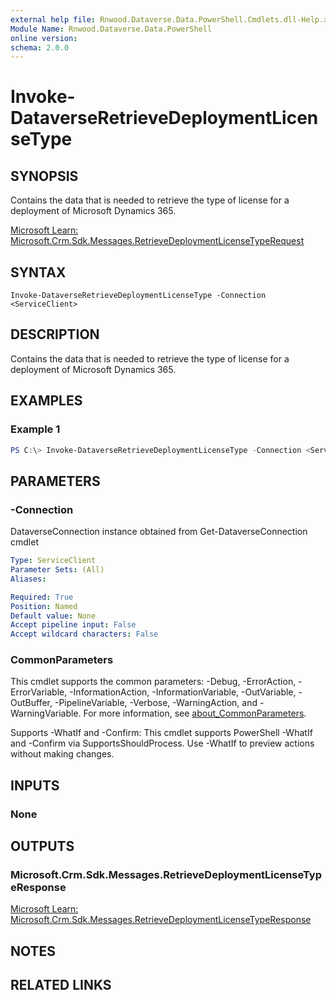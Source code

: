 ```yaml
---
external help file: Rnwood.Dataverse.Data.PowerShell.Cmdlets.dll-Help.xml
Module Name: Rnwood.Dataverse.Data.PowerShell
online version:
schema: 2.0.0
---
```


# Invoke-DataverseRetrieveDeploymentLicenseType

## SYNOPSIS
Contains the data that is needed to retrieve the type of license for a deployment of Microsoft Dynamics 365.

[Microsoft Learn: Microsoft.Crm.Sdk.Messages.RetrieveDeploymentLicenseTypeRequest](https://learn.microsoft.com/dotnet/api/Microsoft.Crm.Sdk.Messages.RetrieveDeploymentLicenseTypeRequest)

## SYNTAX

```
Invoke-DataverseRetrieveDeploymentLicenseType -Connection <ServiceClient>
```

## DESCRIPTION
Contains the data that is needed to retrieve the type of license for a deployment of Microsoft Dynamics 365.

## EXAMPLES

### Example 1
```powershell
PS C:\> Invoke-DataverseRetrieveDeploymentLicenseType -Connection <ServiceClient>
```

## PARAMETERS

### -Connection
DataverseConnection instance obtained from Get-DataverseConnection cmdlet

```yaml
Type: ServiceClient
Parameter Sets: (All)
Aliases:

Required: True
Position: Named
Default value: None
Accept pipeline input: False
Accept wildcard characters: False
```

### CommonParameters
This cmdlet supports the common parameters: -Debug, -ErrorAction, -ErrorVariable, -InformationAction, -InformationVariable, -OutVariable, -OutBuffer, -PipelineVariable, -Verbose, -WarningAction, and -WarningVariable. For more information, see [about_CommonParameters](http://go.microsoft.com/fwlink/?LinkID=113216).

Supports -WhatIf and -Confirm: This cmdlet supports PowerShell -WhatIf and -Confirm via SupportsShouldProcess. Use -WhatIf to preview actions without making changes.

## INPUTS

### None
## OUTPUTS

### Microsoft.Crm.Sdk.Messages.RetrieveDeploymentLicenseTypeResponse
[Microsoft Learn: Microsoft.Crm.Sdk.Messages.RetrieveDeploymentLicenseTypeResponse](https://learn.microsoft.com/dotnet/api/Microsoft.Crm.Sdk.Messages.RetrieveDeploymentLicenseTypeResponse)
## NOTES

## RELATED LINKS
